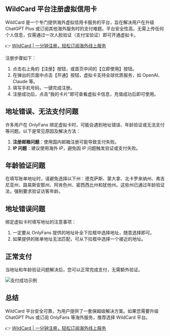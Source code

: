 ## WildCard 平台注册虚拟信用卡

WildCard 是一个专门提供海外虚拟信用卡服务的平台，旨在解决用户在升级 ChatGPT Plus 或订阅其他海外服务时的支付难题。平台安全性高，无需上传任何个人信息，仅需通过一次人脸验证（支付宝验证）即可开通虚拟卡。

👉 [WildCard | 一分钟注册，轻松订阅海外线上服务](https://bit.ly/bewildcard)

注册步骤如下：

1. 点击右上角的【注册】按钮，或首页中间的【立即使用】按钮。
2. 在弹出的页面中点击【开通】按钮，虚拟卡支持全球优质服务，如 OpenAI、Claude 等。
3. 填写手机号码，一键完成注册。
4. 注册成功后，点击“我的卡片”即可查看虚拟卡信息，充值成功后即可使用。

## 地址错误、无法支付问题

许多用户在 OnlyFans 绑定虚拟卡时，可能会遇到地址错误、年龄验证或无法支付等问题。以下是常见原因及解决方法：

1. **注册邮箱问题**：使用国内邮箱注册可能导致支付失败。
2. **IP 问题**：建议使用海外 IP，避免因 IP 问题触发验证或支付失败。

## 年龄验证问题

在填写账单地址时，请避免选择以下州：德克萨斯、蒙大拿、北卡罗来纳州、弗吉尼亚州、路易斯安那州、阿肯色州、密西西比州和犹他州。这些州已通过年龄验证法，强制要求验证访客年龄。

## 地址错误问题

绑定虚拟卡时填写地址的注意事项：

1. 一定要从 OnlyFans 提供的地址补全下拉框中选择地址，随意选择即可。
2. 如果提供的账单地址无法匹配，可从下拉框中选择一个接近的地址。

## 正常支付

当地址和年龄验证问题解决后，您可以正常完成支付，无需额外验证。

![支付成功示例](https://hlplch.aliyuntm.com/chatgpt/WechatIMG514.jpg)

## 总结

WildCard 平台安全可靠，为用户提供了一套保姆级解决方案。如果您需要升级 ChatGPT Plus 或订阅 OnlyFans 等海外服务，推荐选择 WildCard 平台。

👉 [WildCard | 一分钟注册，轻松订阅海外线上服务](https://bit.ly/bewildcard)
